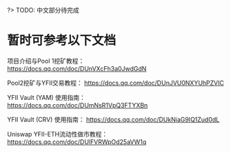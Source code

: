 ?> TODO: 中文部分待完成

# 暂时可参考以下文档

项目介绍与Pool 1挖矿教程： https://docs.qq.com/doc/DUnVXcFh3a0JwdGdN

Pool2挖矿与YFII交易教程： https://docs.qq.com/doc/DUnJVU0NXYUhPZVlC

YFII Vault (YAM) 使用指南： https://docs.qq.com/doc/DUmNsR1VpQ3FTYXBn

YFII Vault (CRV) 使用指南： https://docs.qq.com/doc/DUkNiaG9IQ1Zud0dL

Uniswap YFII-ETH流动性做市教程： https://docs.qq.com/doc/DUlFVRWpOd25aVW1q